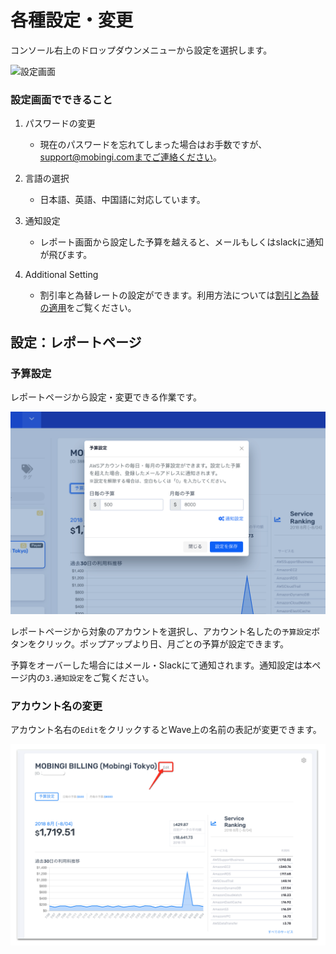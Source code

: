 # 各種設定・変更

コンソール右上のドロップダウンメニューから設定を選択します。

![&#x8A2D;&#x5B9A;&#x753B;&#x9762;](../.gitbook/assets/snip20180725_10.png)

### 設定画面でできること

1. パスワードの変更

   * 現在のパスワードを忘れてしまった場合はお手数ですが、support@mobingi.comまでご連絡ください。

2. 言語の選択

   * 日本語、英語、中国語に対応しています。

3. 通知設定

   * レポート画面から設定した予算を越えると、メールもしくはslackに通知が飛びます。

4. Additional Setting
   * 割引率と為替レートの設定ができます。利用方法については[割引と為替の適用](https://docs.mobingi.com/v/wave/mobingi-wave/apply-jpy)をご覧ください。

## 設定：レポートページ

### 予算設定

レポートページから設定・変更できる作業です。

![](../.gitbook/assets/snip20180806_14.png)

レポートページから対象のアカウントを選択し、アカウント名したの`予算設定`ボタンをクリック。ポップアップより日、月ごとの予算が設定できます。

予算をオーバーした場合にはメール・Slackにて通知されます。通知設定は本ページ内の`3.通知設定`をご覧ください。

### アカウント名の変更

アカウント名右の`Edit`をクリックするとWave上の名前の表記が変更できます。

![](../.gitbook/assets/image.png)

